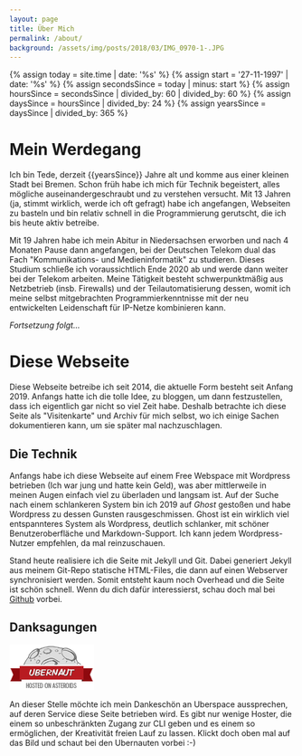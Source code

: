 ```yaml
---
layout: page
title: Über Mich
permalink: /about/
background: /assets/img/posts/2018/03/IMG_0970-1-.JPG
---
```

{% assign today = site.time | date: '%s' %}
{% assign start = '27-11-1997' | date: '%s' %}
{% assign secondsSince = today | minus: start %}
{% assign hoursSince = secondsSince | divided_by: 60 | divided_by: 60 %}
{% assign daysSince = hoursSince | divided_by: 24 %}
{% assign yearsSince = daysSince | divided_by: 365 %}

# Mein Werdegang
Ich bin Tede, derzeit {{yearsSince}} Jahre alt und komme aus einer kleinen Stadt bei Bremen. Schon früh habe ich mich für Technik begeistert, alles mögliche auseinandergeschraubt und zu verstehen versucht. Mit 13 Jahren (ja, stimmt wirklich, werde ich oft gefragt) habe ich angefangen, Webseiten zu basteln und bin relativ schnell in die Programmierung gerutscht, die ich bis heute aktiv betreibe.

Mit 19 Jahren habe ich mein Abitur in Niedersachsen erworben und nach 4 Monaten Pause dann angefangen, bei der Deutschen Telekom dual das Fach "Kommunikations- und Medieninformatik" zu studieren. Dieses Studium schließe ich voraussichtlich Ende 2020 ab und werde dann weiter bei der Telekom arbeiten. Meine Tätigkeit besteht schwerpunktmäßig aus Netzbetrieb (insb. Firewalls) und der Teilautomatisierung dessen, womit ich meine selbst mitgebrachten Programmierkenntnisse mit der neu entwickelten Leidenschaft für IP-Netze kombinieren kann.

_Fortsetzung folgt..._

# Diese Webseite
Diese Webseite betreibe ich seit 2014, die aktuelle Form besteht seit Anfang 2019. Anfangs hatte ich die tolle Idee, zu bloggen, um dann festzustellen, dass ich eigentlich gar nicht so viel Zeit habe. Deshalb betrachte ich diese Seite als "Visitenkarte" und Archiv für mich selbst, wo ich einige Sachen dokumentieren kann, um sie später mal nachzuschlagen.

## Die Technik
Anfangs habe ich diese Webseite auf einem Free Webspace mit Wordpress betrieben (Ich war jung und hatte kein Geld), was aber mittlerweile in meinen Augen einfach viel zu überladen und langsam ist. Auf der Suche nach einem schlankeren System bin ich 2019 auf _Ghost_ gestoßen und habe Wordpress zu dessen Gunsten rausgeschmissen. Ghost ist ein wirklich viel entspannteres System als Wordpress, deutlich schlanker, mit schöner Benutzeroberfläche und Markdown-Support. Ich kann jedem Wordpress-Nutzer empfehlen, da mal reinzuschauen.

Stand heute realisiere ich die Seite mit Jekyll und Git. Dabei generiert Jekyll aus meinem Git-Repo statische HTML-Files, die dann auf einen Webserver synchronisiert werden. Somit entsteht kaum noch Overhead und die Seite ist schön schnell. Wenn du dich dafür interessierst, schau doch mal bei [Github](https://github.com/jantede/tedemehrtens.de) vorbei.

## Danksagungen
[![Uberspace](/assets/img/posts/2018/03/badge-white-7f82570007ed59abd3ec5255a0824e217347d2e3.png)](https://uberspace.de)

An dieser Stelle möchte ich mein Dankeschön an Uberspace aussprechen, auf deren Service diese Seite betrieben wird. Es gibt nur wenige Hoster, die einem so unbeschränkten Zugang zur CLI geben und es einem so ermöglichen, der Kreativität freien Lauf zu lassen. Klickt doch oben mal auf das Bild und schaut bei den Ubernauten vorbei :-)